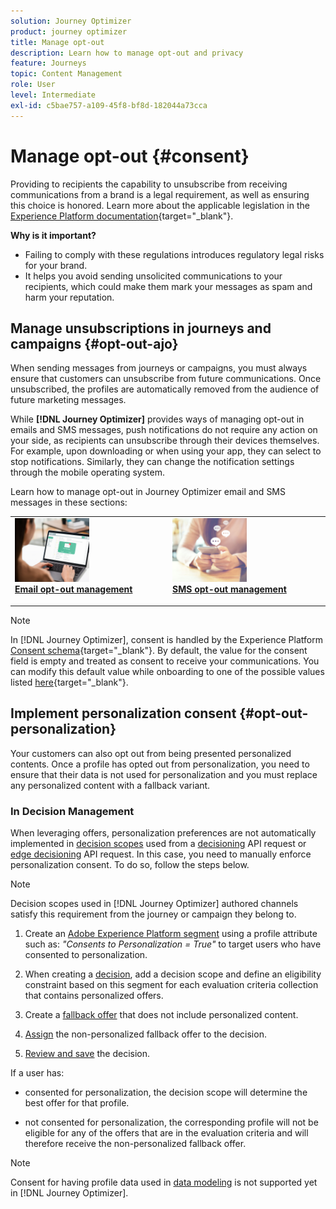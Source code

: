 ```yaml
---
solution: Journey Optimizer
product: journey optimizer
title: Manage opt-out
description: Learn how to manage opt-out and privacy
feature: Journeys
topic: Content Management
role: User
level: Intermediate
exl-id: c5bae757-a109-45f8-bf8d-182044a73cca
---
```

# Manage opt-out {#consent}

Providing to recipients the capability to unsubscribe from receiving communications from a brand is a legal requirement, as well as ensuring this choice is honored. Learn more about the applicable legislation in the [Experience Platform documentation](https://experienceleague.adobe.com/docs/experience-platform/privacy/regulations/overview.html#regulations){target="_blank"}.

**Why is it important?**

* Failing to comply with these regulations introduces regulatory legal risks for your brand.
* It helps you avoid sending unsolicited communications to your recipients, which could make them mark your messages as spam and harm your reputation.

## Manage unsubscriptions in journeys and campaigns {#opt-out-ajo}

When sending messages from journeys or campaigns, you must always ensure that customers can unsubscribe from future communications. Once unsubscribed, the profiles are automatically removed from the audience of future marketing messages. 

While **[!DNL Journey Optimizer]** provides ways of managing opt-out in emails and SMS messages, push notifications do not require any action on your side, as recipients can unsubscribe through their devices themselves. For example, upon downloading or when using your app, they can select to stop notifications. Similarly, they can change the notification settings through the mobile operating system.

Learn how to manage opt-out in Journey Optimizer email and SMS messages in these sections: 

<table style="table-layout:fixed"><tr style="border: 0;">
<td>
<a href="../email/email-opt-out.md">
<img alt="Lead" src="../assets/do-not-localize/privacy-email-optout.jpeg" width="50%">
</a>
<div><a href="../email/email-opt-out.md"><strong>Email opt-out management</strong>
</div>
<p>
</td>
<td>
<a href="../sms/sms-opt-out.md">
<img alt="Infrequent" src="../assets/do-not-localize/privacy-sms-opt-out.jpeg" width="50%">
</a>
<div>
<a href="../sms/sms-opt-out.md"><strong>SMS opt-out management</strong></a>
</div>
<p></td>
</tr></table>

>[!NOTE]
>
>In [!DNL Journey Optimizer], consent is handled by the Experience Platform [Consent schema](https://experienceleague.adobe.com/docs/experience-platform/xdm/field-groups/profile/consents.html){target="_blank"}. By default, the value for the consent field is empty and treated as consent to receive your communications. You can modify this default value while onboarding to one of the possible values listed [here](https://experienceleague.adobe.com/docs/experience-platform/xdm/data-types/consents.html#choice-values){target="_blank"}.

## Implement personalization consent {#opt-out-personalization}

Your customers can also opt out from being presented personalized contents. Once a profile has opted out from personalization, you need to ensure that their data is not used for personalization and you must replace any personalized content with a fallback variant.

### In Decision Management

When leveraging offers, personalization preferences are not automatically implemented in [decision scopes](../offers/offer-activities/create-offer-activities.md#add-decision-scopes) used from a [decisioning](../offers/api-reference/offer-delivery-api/decisioning-api.md) API request or [edge decisioning](../offers/api-reference/offer-delivery-api/edge-decisioning-api.md) API request. In this case, you need to manually enforce personalization consent. To do so, follow the steps below.

>[!NOTE]
>
>Decision scopes used in [!DNL Journey Optimizer] authored channels satisfy this requirement from the journey or campaign they belong to.



1. Create an [Adobe Experience Platform segment](../segment/about-segments.md) using a profile attribute such as: *"Consents to Personalization = True"* to target users who have consented to personalization.

1. When creating a [decision](../offers/offer-activities/create-offer-activities.md), add a decision scope and define an eligibility constraint based on this segment for each evaluation criteria collection that contains personalized offers.

1. Create a [fallback offer](../offers/offer-library/creating-fallback-offers.md) that does not include personalized content.

1. [Assign](../offers/offer-activities/create-offer-activities.md#add-fallback) the non-personalized fallback offer to the decision.

1. [Review and save](../offers/offer-activities/create-offer-activities.md#review) the decision.

If a user has:

* consented for personalization, the decision scope will determine the best offer for that profile.

* not consented for personalization, the corresponding profile will not be eligible for any of the offers that are in the evaluation criteria and will therefore receive the non-personalized fallback offer.

>[!NOTE]
>
>Consent for having profile data used in [data modeling](../offers/ranking/ai-models.md) is not supported yet in [!DNL Journey Optimizer].

